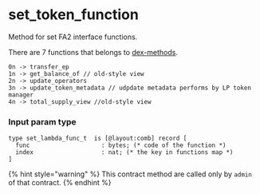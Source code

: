 # set\_token\_function

Method for set FA2 interface functions.

There are 7 functions that belongs to [dex-methods](../dex-methods/ "mention").

```pascaligo
0n -> transfer_ep
1n -> get_balance_of // old-style view
2n -> update_operators
3n -> update_token_metadata // udpdate metadata performs by LP token manager
4n -> total_supply_view //old-style view
```

### Input param type

```pascaligo
type set_lambda_func_t  is [@layout:comb] record [
  func                    : bytes; (* code of the function *)
  index                   : nat; (* the key in functions map *)
]
```

{% hint style="warning" %}
This contract method are called only by `admin` of that contract.
{% endhint %}
